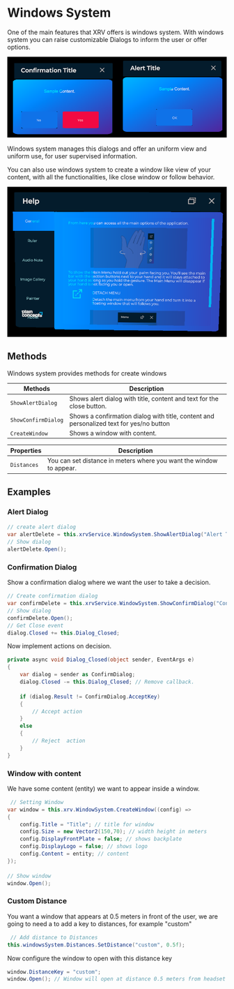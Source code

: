 # Windows System

One of the main features that XRV offers is windows system. With windows system you can raise customizable Dialogs to inform the user or offer options.

![dialogs snapshot](images/windows_system_dialogs.png)

Windows system manages this dialogs and offer an uniform view and uniform use, for user supervised information.

You can also use windows system to create a window like view of your content, with all the functionalities, like close window or follow behavior.

![help window](images/windows_system_help.png)

## Methods

Windows system provides methods for create windows

| Methods             | Description                                                                             |
| ------------------- | --------------------------------------------------------------------------------------- |
| `ShowAlertDialog`   | Shows alert dialog with title, content and text for the close button.                   |
| `ShowConfirmDialog` | Shows a confirmation dialog with title, content and personalized text for yes/no button |
| `CreateWindow`      | Shows a window with content.                                                            |

| Properties  | Description                                                         |
| ----------- | ------------------------------------------------------------------- |
| `Distances` | You can set distance in meters where you want the window to appear. |

## Examples

### Alert Dialog

```csharp
// create alert dialog
var alertDelete = this.xrvService.WindowSystem.ShowAlertDialog("Alert Title", "Sample Content.", "OK");
// Show dialog
alertDelete.Open();
```

### Confirmation Dialog

Show a confirmation dialog where we want the user to take a decision.

```csharp
// Create confirmation dialog
var confirmDelete = this.xrvService.WindowSystem.ShowConfirmDialog("Confirmation Title", "Sample Content.", "No", "Yes");
// Show dialog
confirmDelete.Open();
// Get Close event
dialog.Closed += this.Dialog_Closed;
```

Now implement actions on decision.

```csharp
private async void Dialog_Closed(object sender, EventArgs e)
{
    var dialog = sender as ConfirmDialog;
    dialog.Closed -= this.Dialog_Closed; // Remove callback.

    if (dialog.Result != ConfirmDialog.AcceptKey)
    {
        // Accept action
    }
    else
    {
        // Reject  action
    }
}
```

### Window with content

We have some content (entity) we want to appear inside a window.

```csharp
 // Setting Window
var window = this.xrv.WindowSystem.CreateWindow((config) =>
{
    config.Title = "Title"; // title for window
    config.Size = new Vector2(150,70); // width height in meters
    config.DisplayFrontPlate = false; // shows backplate
    config.DisplayLogo = false; // shows logo
    config.Content = entity; // content
});

// Show window
window.Open();
```

### Custom Distance

You want a window that appears at 0.5 meters in front of the user, we are going to need a to add a key to distances, for example "custom"

```csharp
 // Add distance to Distances
this.windowsSystem.Distances.SetDistance("custom", 0.5f);
```

Now configure the window to open with this distance key

```csharp
window.DistanceKey = "custom";
window.Open(); // Window will open at distance 0.5 meters from headset
```
